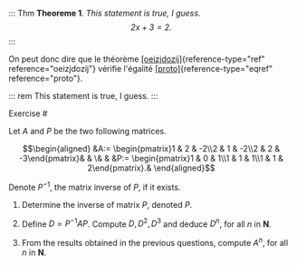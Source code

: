 

 

 ::: Thm
**Theoreme 1**. *This statement is true, I guess. $$\label{proto}
 2x +3 = 2.$$*
:::

On peut donc dire que le théorème
[\[oeizjdozij\]](#oeizjdozij){reference-type="ref"
reference="oeizjdozij"} vérifie l'égalité
[\[proto\]](#proto){reference-type="eqref" reference="proto"}.

::: rem
This statement is true, I guess.
:::

 Exercise
 \#

 Let $A$ and $P$ be the two
following matrices. 

$$\begin{aligned}
&A:=  \begin{pmatrix}1 & 2 & -2\\2 & 1 & -2\\2 & 2 & -3\end{pmatrix}&
& \& & 
&P:=  \begin{pmatrix}1 & 0 & 1\\1 & 1 & 1\\1 & 1 & 2\end{pmatrix}.&
\end{aligned}$$

 Denote $P^{-1}$, the matrix
inverse of $P$, if it exists. 

1.   Determine the inverse of
    matrix $P$, denoted $P$. 

2.   Define
     $D=P^{-1}AP$.  Compute $D, D^{2}, D^{3}$
    and deduce $D^{n}$, for all $n$ in ${\mathbf{N}}$. 

3.   From the results obtained in the previous
    questions, compute $A^{n}$, for all $n$ in ${\mathbf{N}}$. 